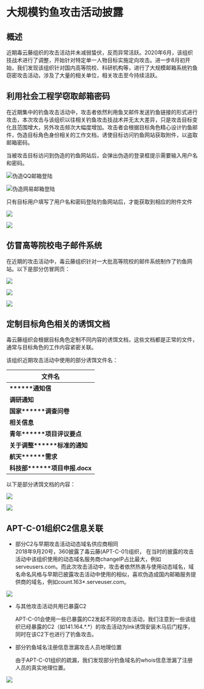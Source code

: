 # 大规模钓鱼攻击活动披露

## &#x20;**概述**

近期毒云藤组织的攻击活动并未减弱蛰伏，反而异常活跃。2020年6月，该组织技战术进行了调整，开始针对特定单一人物目标实施定向攻击。进一步8月初开始，我们发现该组织针对国内高等院校、科研机构等，进行了大规模邮箱系统钓鱼窃密攻击活动，涉及了大量的相关单位，相关攻击至今持续活跃。

## **利用社会工程学窃取邮箱密码**

在近期集中的钓鱼攻击活动中，攻击者依然利用鱼叉邮件发送钓鱼链接的形式进行攻击，本次攻击与该组织以往相关钓鱼攻击技战术并无太大差异，只是攻击目标变化且范围增大，另外攻击频次大幅度增加。攻击者会根据目标角色精心设计钓鱼邮件，伪造目标角色身份相关的工作文档，诱使目标访问钓鱼网站获取附件，以盗取邮箱密码。

当被攻击目标访问到伪造的钓鱼网站后，会弹出伪造的登录框提示需要输入用户名和密码。

![伪造QQ邮箱登陆 ](<../../../.gitbook/assets/image (715).png>)

![伪造网易邮箱登陆](<../../../.gitbook/assets/image (767).png>)

&#x20;只有目标用户填写了用户名和密码登陆钓鱼网站后，才能获取到相应的附件文件

![](<../../../.gitbook/assets/image (683).png>)

![](<../../../.gitbook/assets/image (792).png>)

## **仿冒高等院校电子邮件系统**

在近期的攻击活动中，毒云藤组织针对一大批高等院校的邮件系统制作了钓鱼网站。以下是部分仿冒网页：

![](<../../../.gitbook/assets/image (798).png>)

![](<../../../.gitbook/assets/image (708).png>)

![](<../../../.gitbook/assets/image (742).png>)

## **定制目标角色相关的诱饵文档**

毒云藤组织会根据目标角色定制不同内容的诱饵文档，这些文档都是正常的文件，通常与目标角色的工作内容紧密关联。

该组织近期攻击活动中使用的部分诱饵文件名：

| **文件名**                      |
| ---------------------------- |
| **\*\*\*\*\*\*通知信**          |
| **调研通知**                     |
| **国家\*\*\*\*\*\*调查问卷**       |
| **相关信息**                     |
| **青年\*\*\*\*\*\*项目评议要点**     |
| **关于调整\*\*\*\*\*\*标准的通知**    |
| **航天\*\*\*\*\*\*需求**         |
| **科技部\*\*\*\*\*\*项目申报.docx** |

以下是部分诱饵文档的内容：

![](<../../../.gitbook/assets/image (693).png>)

![](<../../../.gitbook/assets/image (768).png>)

## **APT-C-01组织C2信息关联**

* 部分C2与早期攻击活动动态域名供应商相同\
  2018年9月20号，360披露了毒云藤(APT-C-01)组织， 在当时的披露的攻击活动中该组织使用的动态域名服务商changeIP占比最大，例如serveusers.com。而此次攻击活动中，攻击者依然热衷与使用动态域名，域名命名风格与早期已披露攻击活动中使用的相似，喜欢伪造成国内邮箱服务提供商的域名，例如count.163\*.serveuser.com。

![](<../../../.gitbook/assets/image (757).png>)

*   与其他攻击活动共用已暴露C2

    APT-C-01会使用一些已暴露的C2发起不同的攻击活动，我们注意到一些该组织已经暴露的C2（如141.164.\*.\*）的攻击活动为lnk诱饵安装木马后门程序，同时在该C2下也进行了钓鱼攻击。&#x20;
*   部分钓鱼域名注册信息泄漏攻击人员地理位置

    由于APT-C-01组织的疏漏，我们发现部分钓鱼域名的whois信息泄漏了注册人员的真实地理位置。

![](<../../../.gitbook/assets/image (701).png>)



